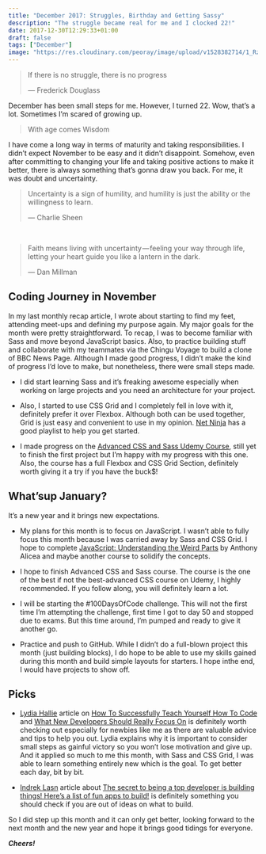```yaml
---
title: "December 2017: Struggles, Birthday and Getting Sassy"
description: "The struggle became real for me and I clocked 22!"
date: 2017-12-30T12:29:33+01:00
draft: false
tags: ["December"]
image: "https://res.cloudinary.com/peoray/image/upload/v1528382714/1_Rz7h8QSq6-I42cI6hPEbRw_ushkfv.jpg"
---
```


>    If there is no struggle, there is no progress
>
>  — Frederick Douglass

December has been small steps for me. However, I turned 22. Wow, that’s a lot. Sometimes I’m scared of growing up.

> With age comes Wisdom

I have come a long way in terms of maturity and taking responsibilities. I didn’t expect November to be easy and it didn’t disappoint. Somehow, even after committing to changing your life and taking positive actions to make it better, there is always something that’s gonna draw you back. For me, it was doubt and uncertainty.

> Uncertainty is a sign of humility, and humility is just the ability or the willingness to learn.
>
> — Charlie Sheen

<br>

> Faith means living with uncertainty — feeling your way through life, letting your heart guide you like a lantern in the dark.
>
> — Dan Millman

## Coding Journey in November

In my last monthly recap article, I wrote about starting to find my feet, attending meet-ups and defining my purpose again. My major goals for the month were pretty straightforward. To recap, I was to become familiar with Sass and move beyond JavaScript basics. Also, to practice building stuff and collaborate with my teammates via the Chingu Voyage to build a clone of BBC News Page. Although I made good progress, I didn’t make the kind of progress I’d love to make, but nonetheless, there were small steps made.

- I did start learning Sass and it’s freaking awesome especially when working on large projects and you need an architecture for your project.

- Also, I started to use CSS Grid and I completely fell in love with it, definitely prefer it over Flexbox. Although both can be used together, Grid is just easy and convenient to use in my opinion. [Net Ninja](https://www.youtube.com/watch?v=x7tLPhnA06w) has a good playlist to help you get started.

- I made progress on the [Advanced CSS and Sass Udemy Course](https://www.udemy.com/advanced-css-and-sass/learn/v4/t/lecture/8274554?start=0), still yet to finish the first project but I’m happy with my progress with this one. Also, the course has a full Flexbox and CSS Grid Section, definitely worth giving it a try if you have the buck$!

## What’sup January?

It’s a new year and it brings new expectations.

- My plans for this month is to focus on JavaScript. I wasn’t able to fully focus this month because I was carried away by Sass and CSS Grid. I hope to complete [JavaScript: Understanding the Weird Parts](https://www.udemy.com/understand-javascript/) by Anthony Alicea and maybe another course to solidify the concepts.

- I hope to finish Advanced CSS and Sass course. The course is the one of the best if not the best-advanced CSS course on Udemy, I highly recommended. If you follow along, you will definitely learn a lot.

- I will be starting the #100DaysOfCode challenge. This will not the first time I’m attempting the challenge, first time I got to day 50 and stopped due to exams. But this time around, I’m pumped and ready to give it another go.

- Practice and push to GitHub. While I didn’t do a full-blown project this month (just building blocks), I do hope to be able to use my skills gained during this month and build simple layouts for starters. I hope inthe end, I would have projects to show off.

## Picks

- [Lydia Hallie](https://medium.com/@lydiahallie) article on [How To Successfully Teach Yourself How To Code](https://medium.freecodecamp.org/successfully-teaching-yourself-how-to-code-f6aac23db44a) and [What New Developers Should Really Focus On](https://medium.com/@lydiahallie/what-new-developers-should-really-focus-on-9da2eb5cf10c) is definitely worth checking out especially for newbies like me as there are valuable advice and tips to help you out. Lydia explains why it is important to consider small steps as gainful victory so you won’t lose motivation and give up. And it applied so much to me this month, with Sass and CSS Grid, I was able to learn something entirely new which is the goal. To get better each day, bit by bit.

- [Indrek Lasn](https://medium.freecodecamp.org/@wesharehoodies) article about [The secret to being a top developer is building things! Here’s a list of fun apps to build!](https://medium.freecodecamp.org/the-secret-to-being-a-top-developer-is-building-things-heres-a-list-of-fun-apps-to-build-aac61ac0736c) is definitely something you should check if you are out of ideas on what to build.

So I did step up this month and it can only get better, looking forward to the next month and the new year and hope it brings good tidings for everyone.

_**Cheers!**_
